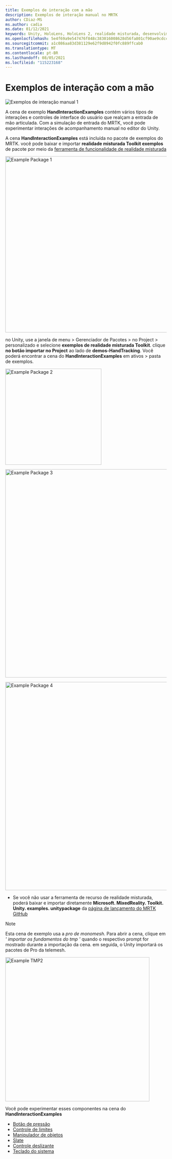 ```yaml
---
title: Exemplos de interação com a mão
description: Exemplos de interação manual no MRTK
author: CDiaz-MS
ms.author: cadia
ms.date: 01/12/2021
keywords: Unity, HoloLens, HoloLens 2, realidade misturada, desenvolvimento, MRTK, interações de mão, controle de limites, botões prensados,
ms.openlocfilehash: 5e4f69a9e547476f848c383016008628d56fa801cf90ae9cdccde9fe791d186f
ms.sourcegitcommit: a1c086aa83d381129e62f9d8942f0fc889ffcab0
ms.translationtype: MT
ms.contentlocale: pt-BR
ms.lasthandoff: 08/05/2021
ms.locfileid: "115223168"
---
```

# <a name="hand-interaction-examples"></a>Exemplos de interação com a mão

![Exemplos de interação manual 1](../images/hand-interaction-examples/MRTK_HandInteractionExamples.png)

A cena de exemplo **HandInteractionExamples** contém vários tipos de interações e controles de interface do usuário que realçam a entrada de mão articulada. Com a simulação de entrada do MRTK, você pode experimentar interações de acompanhamento manual no editor do Unity. 

A cena **HandInteractionExamples** está incluída no pacote de exemplos do MRTK. você pode baixar e importar **realidade misturada Toolkit exemplos** de pacote por meio da [ferramenta de funcionalidade de realidade misturada](/windows/mixed-reality/develop/unity/welcome-to-mr-feature-tool)

<img src="../images/hand-interaction-examples/MRTK_Examples_Package_MRFT.png" width="550" alt="Example Package 1"><br/>

no Unity, use a janela de menu > Gerenciador de Pacotes > no Project > personalizado e selecione **exemplos de realidade misturada Toolkit**. clique **no botão importar no Project** ao lado de **demos-HandTracking**. Você poderá encontrar a cena do **HandInteractionExamples** em ativos > pasta de exemplos.

<img src="../images/hand-interaction-examples/MRTK_Examples_Package_2.png" width="300" alt="Example Package 2"><br/>

<img src="../images/hand-interaction-examples/MRTK_Examples_Package_3.png" width="650" alt="Example Package 3"><br/>

<img src="../images/hand-interaction-examples/MRTK_Examples_Package_4.png" width="650" alt="Example Package 4"><br/>

* Se você não usar a ferramenta de recurso de realidade misturada, poderá baixar e importar diretamente **Microsoft. MixedReality. Toolkit. Unity. examples. unitypackage** da [página de lançamento do MRTK GitHub](https://github.com/microsoft/MixedRealityToolkit-Unity/releases)

> [!NOTE]
> Esta cena de exemplo usa a *pro de monomesh*. Para abrir a cena, clique em *' importar os fundamentos do tmp '* quando o respectivo prompt for mostrado durante a importação da cena. em seguida, o Unity importará os pacotes de Pro da telemesh.

<img src="../images/hand-interaction-examples/MRTK_Examples_TMP2.png" width="450" alt="Example TMP2">



Você pode experimentar esses componentes na cena do **HandInteractionExamples**

- [Botão de pressão](../ux-building-blocks/button.md)
- [Controle de limites](../ux-building-blocks/bounds-control.md)
- [Manipulador de objetos](../ux-building-blocks/object-manipulator.md)
- [Slate](../ux-building-blocks/slate.md)
- [Controle deslizante](../ux-building-blocks/sliders.md)
- [Teclado do sistema](../ux-building-blocks/system-keyboard.md)
